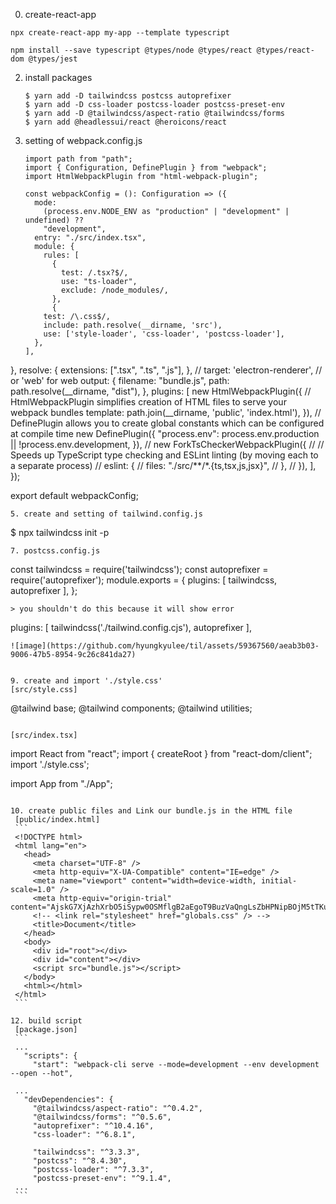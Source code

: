 0. create-react-app
```
npx create-react-app my-app --template typescript
```

```
npm install --save typescript @types/node @types/react @types/react-dom @types/jest
```

2. install packages
   ```
   $ yarn add -D tailwindcss postcss autoprefixer
   $ yarn add -D css-loader postcss-loader postcss-preset-env
   $ yarn add -D @tailwindcss/aspect-ratio @tailwindcss/forms
   $ yarn add @headlessui/react @heroicons/react
   ```
3. setting of webpack.config.js
    ```    
    import path from "path";
    import { Configuration, DefinePlugin } from "webpack";
    import HtmlWebpackPlugin from "html-webpack-plugin";
    
    const webpackConfig = (): Configuration => ({
      mode:
        (process.env.NODE_ENV as "production" | "development" | undefined) ??
        "development",
      entry: "./src/index.tsx",
      module: {
        rules: [
          {
            test: /.tsx?$/,
            use: "ts-loader",
            exclude: /node_modules/,
          },
          {
        test: /\.css$/,
        include: path.resolve(__dirname, 'src'),
        use: ['style-loader', 'css-loader', 'postcss-loader'],
      },
    ],
  },
  resolve: {
    extensions: [".tsx", ".ts", ".js"],
  },
  // target: 'electron-renderer', // or 'web' for web
  output: {
    filename: "bundle.js",
    path: path.resolve(__dirname, "dist"),
  },
  plugins: [
    new HtmlWebpackPlugin({
      // HtmlWebpackPlugin simplifies creation of HTML files to serve your webpack bundles
      template: path.join(__dirname, 'public', 'index.html'),
    }),
    // DefinePlugin allows you to create global constants which can be configured at compile time
    new DefinePlugin({
      "process.env": process.env.production || !process.env.development,
    }),
    // new ForkTsCheckerWebpackPlugin({
    //   // Speeds up TypeScript type checking and ESLint linting (by moving each to a separate process)
    //   eslint: {
    //     files: "./src/**/*.{ts,tsx,js,jsx}",
    //   },
    // }),
  ],
});

export default webpackConfig;
```
5. create and setting of tailwind.config.js
   ```
   $ npx tailwindcss init -p
   ```
7. postcss.config.js
   ```
   const tailwindcss = require('tailwindcss');
   const autoprefixer = require('autoprefixer');
   module.exports = {
     plugins: [
       tailwindcss,
       autoprefixer
     ],
   };
   ```
   > you shouldn't do this because it will show error
   ```
   plugins: [
      tailwindcss('./tailwind.config.cjs'),
      autoprefixer
   ],
   ```
   ![image](https://github.com/hyungkyulee/til/assets/59367560/aeab3b03-9006-47b5-8954-9c26c841da27)


9. create and import './style.css'
   [src/style.css]
   ```
   @tailwind base;
   @tailwind components;
   @tailwind utilities;
   ```

   [src/index.tsx]
   ```
   import React from "react";
   import { createRoot } from "react-dom/client";
   import './style.css';

   import App from "./App";
   ```
   
10. create public files and Link our bundle.js in the HTML file
    [public/index.html]
    ```
    <!DOCTYPE html>
    <html lang="en">
      <head>
        <meta charset="UTF-8" />
        <meta http-equiv="X-UA-Compatible" content="IE=edge" />
        <meta name="viewport" content="width=device-width, initial-scale=1.0" />
        <meta http-equiv="origin-trial" content="AjskG7XjAzhXrbO5iSypw0OSMflgB2aEgoT9BuzVaQngLsZbHPNipBOjM5tTKu6K+S0lotXG8JBfV/1QUGK2iA8AAABgeyJvcmlnaW4iOiJodHRwOi8vbG9jYWxob3N0OjgwODAiLCJmZWF0dXJlIjoiVW5yZXN0cmljdGVkU2hhcmVkQXJyYXlCdWZmZXIiLCJleHBpcnkiOjE3MDk4NTU5OTl9">
        <!-- <link rel="stylesheet" href="globals.css" /> -->
        <title>Document</title>
      </head>
      <body>
        <div id="root"></div>
        <div id="content"></div>
        <script src="bundle.js"></script>
      </body>
      <html></html>
    </html>
    ```
    
12. build script
    [package.json]
    ```
    ...
      "scripts": {
        "start": "webpack-cli serve --mode=development --env development --open --hot",

    ...
      "devDependencies": {
        "@tailwindcss/aspect-ratio": "^0.4.2",
        "@tailwindcss/forms": "^0.5.6",
        "autoprefixer": "^10.4.16",
        "css-loader": "^6.8.1",
        
        "tailwindcss": "^3.3.3",
        "postcss": "^8.4.30",
        "postcss-loader": "^7.3.3",
        "postcss-preset-env": "^9.1.4",
    ...
    ```

